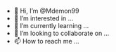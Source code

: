 - 👋 Hi, I’m @Mdemon99
- 👀 I’m interested in ...
- 🌱 I’m currently learning ...
- 💞️ I’m looking to collaborate on ...
- 📫 How to reach me ...

<!---
Mdemon99/Mdemon99 is a ✨ special ✨ repository because its `README.md` (this file) appears on your GitHub profile.
You can click the Preview link to take a look at your changes.
<!---
Mdemon99/Mdemon99 is a ✨ special ✨ repository because its `README.md` (this file) appears on your GitHub profile.
You can click the Preview link to take a look at your changes.



* Crack ID Grub
* Crack ID Teman
* Crack ID Publik
* Crack ID Dari Link Post
* Crack ID Dari Pencarian Nama
```
### Install
```bash
$ pkg update && pkg upgrade
$ pkg install python && pkg install python2
$ pkg install git
$ git clone https://github.com/Mdemon99/Mdemon99.git
```
### 
```bash
$ls
$ cd mdemon99
$ bash setup.sh
$ python mdemon99.py
